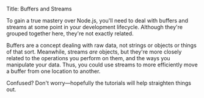 Title: Buffers and Streams

To gain a true mastery over Node.js, you'll need to deal with buffers and streams at some point in your development lifecycle. Although they're grouped together here, they're not exactly related.

Buffers are a concept dealing with raw data, not strings or objects or things of that sort. Meanwhile, streams _are_ objects, but they're more closely related to the operations you perform on them, and the ways you manipulate your data. Thus, you could use streams to more efficiently move a buffer from one location to another.

Confused? Don't worry—hopefully the tutorials will help straighten things out.
